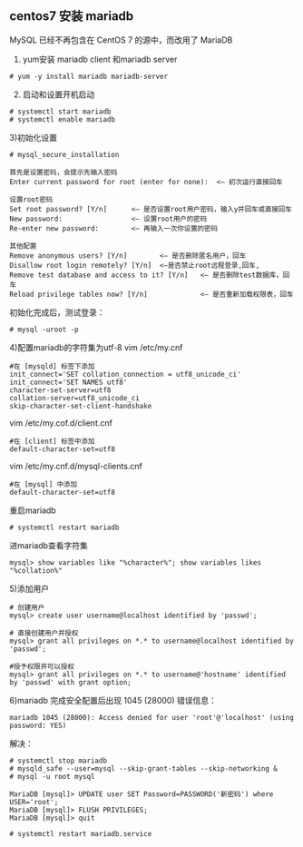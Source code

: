 ## centos7 安装 mariadb ##
MySQL 已经不再包含在 CentOS 7 的源中，而改用了 MariaDB

1) yum安装 mariadb client 和mariadb server
```shell 
# yum -y install mariadb mariadb-server
```

2) 启动和设置开机启动
```shell
# systemctl start mariadb
# systemctl enable mariadb
```

3)初始化设置
``` shell
# mysql_secure_installation

首先是设置密码，会提示先输入密码
Enter current password for root (enter for none):  <– 初次运行直接回车

设置root密码
Set root password? [Y/n]      <– 是否设置root用户密码，输入y并回车或直接回车
New password:                 <– 设置root用户的密码
Re-enter new password:        <– 再输入一次你设置的密码

其他配置
Remove anonymous users? [Y/n]        <– 是否删除匿名用户，回车
Disallow root login remotely? [Y/n]  <–是否禁止root远程登录,回车,
Remove test database and access to it? [Y/n]   <– 是否删除test数据库，回车
Reload privilege tables now? [Y/n]             <– 是否重新加载权限表，回车
```

初始化完成后，测试登录：
```shell
# mysql -uroot -p
```

4)配置mariadb的字符集为utf-8
vim /etc/my.cnf
``` shell
#在 [mysqld] 标签下添加
init_connect='SET collation_connection = utf8_unicode_ci' 
init_connect='SET NAMES utf8' 
character-set-server=utf8 
collation-server=utf8_unicode_ci 
skip-character-set-client-handshake
```
vim /etc/my.cof.d/client.cnf
```shell
#在 [client] 标签中添加
default-character-set=utf8
```

vim /etc/my.cnf.d/mysql-clients.cnf
```shell
#在 [mysql] 中添加
default-character-set=utf8
```
重启mariadb
``` shell
# systemctl restart mariadb
```
进mariadb查看字符集
```shell
mysql> show variables like "%character%"; show variables likes "%collation%"
```

5)添加用户
``` shell
# 创建用户
mysql> create user username@localhost identified by 'passwd';

# 直接创建用户并授权
mysql> grant all privileges on *.* to username@localhost identified by 'passwd';

#授予权限并可以授权
mysql> grant all privileges on *.* to username@'hostname' identified by 'passwd' with grant option;
```


6)mariadb 完成安全配置后出现 1045 (28000)
错误信息：
```shell 
mariadb 1045 (28000): Access denied for user 'root'@'localhost' (using password: YES)
```
解决：
```shell
# systemctl stop mariadb
# mysqld_safe --user=mysql --skip-grant-tables --skip-networking &
# mysql -u root mysql

MariaDB [mysql]> UPDATE user SET Password=PASSWORD('新密码') where USER='root';
MariaDB [mysql]> FLUSH PRIVILEGES;
MariaDB [mysql]> quit

# systemctl restart mariadb.service
```
